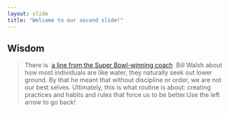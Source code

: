 ```yaml
---
layout: slide
title: "Welcome to our second slide!"
---
```

## Wisdom
> There is  [a line from the Super Bowl-winning coach](https://thoughtcatalog.com/ryan-holiday/2016/08/21-life-lessons-learned-from-some-of-the-worlds-greatest-sports-coaches/)  Bill Walsh about how most individuals are like water, they naturally seek out lower ground. By that he meant that without discipline or order, we are not our best selves. Ultimately, this is what routine is about: creating practices and habits and rules that force us to be better.Use the left arrow to go back!
